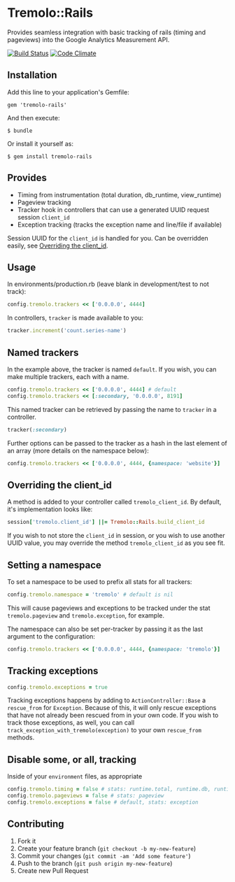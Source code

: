 # Tremolo::Rails

Provides seamless integration with basic tracking of rails (timing and pageviews) into the Google Analytics Measurement API.

[![Build Status](https://travis-ci.org/tpitale/tremolo-rails.png?branch=master)](https://travis-ci.org/tpitale/tremolo-rails)
[![Code Climate](https://codeclimate.com/github/tpitale/tremolo-rails.png)](https://codeclimate.com/github/tpitale/tremolo-rails)

## Installation

Add this line to your application's Gemfile:

    gem 'tremolo-rails'

And then execute:

    $ bundle

Or install it yourself as:

    $ gem install tremolo-rails

## Provides

* Timing from instrumentation (total duration, db_runtime, view_runtime)
* Pageview tracking
* Tracker hook in controllers that can use a generated UUID request session `client_id`
* Exception tracking (tracks the exception name and line/file if available)

Session UUID for the `client_id` is handled for you. Can be overridden easily, see [Overriding the client_id](https://github.com/tpitale/tremolo-rails#overriding-the-client_id).

## Usage

In environments/production.rb (leave blank in development/test to not track):

```ruby
config.tremolo.trackers << ['0.0.0.0', 4444]
```

In controllers, `tracker` is made available to you:

```ruby
tracker.increment('count.series-name')
```

## Named trackers ##

In the example above, the tracker is named `default`. If you wish, you can make multiple trackers, each with a name.

```ruby
config.tremolo.trackers << ['0.0.0.0', 4444] # default
config.tremolo.trackers << [:secondary, '0.0.0.0', 8191]
```

This named tracker can be retrieved by passing the name to `tracker` in a controller.

```ruby
tracker(:secondary)
```

Further options can be passed to the tracker as a hash in the last element of an array (more details on the namespace below):

```ruby
config.tremolo.trackers << ['0.0.0.0', 4444, {namespace: 'website'}]
```

## Overriding the client_id ##

A method is added to your controller called `tremolo_client_id`. By default, it's implementation looks like:

```ruby
session['tremolo.client_id'] ||= Tremolo::Rails.build_client_id
```

If you wish to not store the `client_id` in session, or you wish to use another UUID value, you may override the method `tremolo_client_id` as you see fit.

## Setting a namespace ##

To set a namespace to be used to prefix all stats for all trackers:

```ruby
config.tremolo.namespace = 'tremolo' # default is nil
```

This will cause pageviews and exceptions to be tracked under the stat `tremolo.pageview` and `tremolo.exception`, for example.

The namespace can also be set per-tracker by passing it as the last argument to the configuration:

```ruby
config.tremolo.trackers << ['0.0.0.0', 4444, {namespace: 'tremolo'}]
```

## Tracking exceptions ##

```ruby
config.tremolo.exceptions = true
```

Tracking exceptions happens by adding to `ActionController::Base` a `rescue_from` for `Exception`. Because of this, it will only rescue exceptions that have not already been rescued from in your own code. If you wish to track those exceptions, as well, you can call `track_exception_with_tremolo(exception)` to your own `rescue_from` methods.

## Disable some, or all, tracking

Inside of your `environment` files, as appropriate

```ruby
config.tremolo.timing = false # stats: runtime.total, runtime.db, runtime.view
config.tremolo.pageviews = false # stats: pageview
config.tremolo.exceptions = false # default, stats: exception
```

## Contributing

1. Fork it
2. Create your feature branch (`git checkout -b my-new-feature`)
3. Commit your changes (`git commit -am 'Add some feature'`)
4. Push to the branch (`git push origin my-new-feature`)
5. Create new Pull Request
